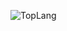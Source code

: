 ![TopLang](https://github-readme-stats.vercel.app/api/top-langs/?username=Fayred&layout=compact&theme=tokyonight&hide_border=true&border_radius=16)
